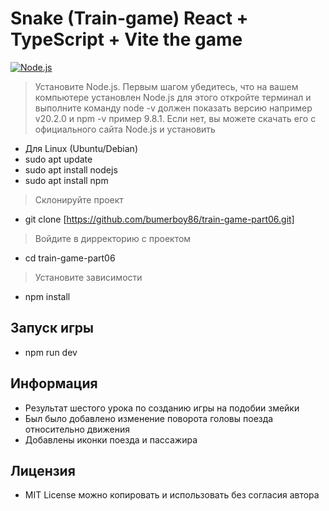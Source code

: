 # Snake (Train-game) React + TypeScript + Vite the game

[![Node.js](https://img.shields.io/badge/Node.js-v20.2.0.-green)](https://nodejs.org/ru)

> Установите Node.js. Первым шагом убедитесь, что на вашем компьютере установлен Node.js для этого откройте терминал и выполните команду node -v должен показать версию например v20.2.0 и npm -v пример 9.8.1. Если нет, вы можете скачать его с официального сайта Node.js и установить

- Для Linux (Ubuntu/Debian)
- sudo apt update
- sudo apt install nodejs
- sudo apt install npm

> Склонируйте проект

- git clone [https://github.com/bumerboy86/train-game-part06.git]

> Войдите в дирректорию с проектом

- cd train-game-part06

> Установите зависимости

- npm install

## Запуск игры

- npm run dev

## Информация

- Результат шестого урока по созданию игры на подобии змейки
- Был было добавлено изменение поворота головы поезда относительно движения
- Добавлены иконки поезда и пассажира

## Лицензия

- MIT License можно копировать и использовать без согласия автора
